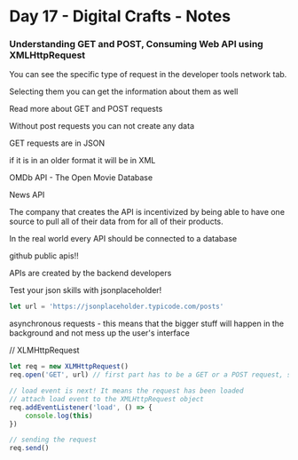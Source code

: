 # Day 17 - Digital Crafts - Notes

### Understanding GET and POST, Consuming Web API using XMLHttpRequest

You can see the specific type of request in the developer tools network tab.

Selecting them you can get the information about them as well

Read more about GET and POST requests

Without post requests you can not create any data

GET requests are in JSON

if it is in an older format it will be in XML

OMDb API - The Open Movie Database

News API

The company that creates the API is incentivized by being able to have one source to pull all of their data from for all of their products.

In the real world every API should be connected to a database

github public apis!!

APIs are created by the backend developers

Test your json skills with jsonplaceholder!

```js
let url = 'https://jsonplaceholder.typicode.com/posts'


```

asynchronous requests - this means that the bigger stuff will happen in the background and not mess up the user's interface

// XLMHttpRequest

```js
let req = new XLMHttpRequest()
req.open('GET', url) // first part has to be a GET or a POST request, second thing has to be a url

// load event is next! It means the request has been loaded
// attach load event to the XMLHttpRequest object
req.addEventListener('load', () => {
    console.log(this)
})

// sending the request
req.send()
```